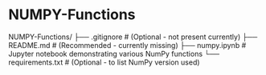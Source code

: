 # NUMPY-Functions

NUMPY-Functions/
├── .gitignore                 # (Optional - not present currently)
├── README.md                  # (Recommended - currently missing)
├── numpy.ipynb                # Jupyter notebook demonstrating various NumPy functions
└── requirements.txt           # (Optional - to list NumPy version used)

